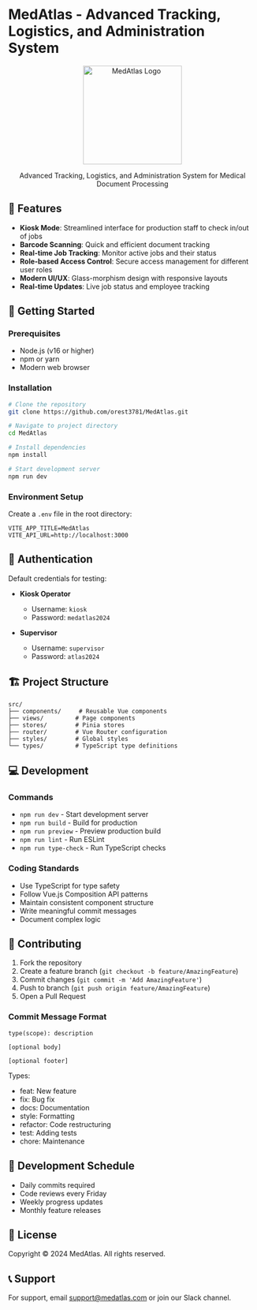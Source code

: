 # MedAtlas - Advanced Tracking, Logistics, and Administration System

<div align="center">
  <img src="public/medatlas-logo.png" alt="MedAtlas Logo" width="200"/>
  <p>Advanced Tracking, Logistics, and Administration System for Medical Document Processing</p>
</div>

## 🌟 Features

- **Kiosk Mode**: Streamlined interface for production staff to check in/out of jobs
- **Barcode Scanning**: Quick and efficient document tracking
- **Real-time Job Tracking**: Monitor active jobs and their status
- **Role-based Access Control**: Secure access management for different user roles
- **Modern UI/UX**: Glass-morphism design with responsive layouts
- **Real-time Updates**: Live job status and employee tracking

## 🚀 Getting Started

### Prerequisites

- Node.js (v16 or higher)
- npm or yarn
- Modern web browser

### Installation

```bash
# Clone the repository
git clone https://github.com/orest3781/MedAtlas.git

# Navigate to project directory
cd MedAtlas

# Install dependencies
npm install

# Start development server
npm run dev
```

### Environment Setup

Create a `.env` file in the root directory:

```env
VITE_APP_TITLE=MedAtlas
VITE_API_URL=http://localhost:3000
```

## 🔑 Authentication

Default credentials for testing:

- **Kiosk Operator**
  - Username: `kiosk`
  - Password: `medatlas2024`

- **Supervisor**
  - Username: `supervisor`
  - Password: `atlas2024`

## 🏗️ Project Structure

```
src/
├── components/     # Reusable Vue components
├── views/         # Page components
├── stores/        # Pinia stores
├── router/        # Vue Router configuration
├── styles/        # Global styles
└── types/         # TypeScript type definitions
```

## 💻 Development

### Commands

- `npm run dev` - Start development server
- `npm run build` - Build for production
- `npm run preview` - Preview production build
- `npm run lint` - Run ESLint
- `npm run type-check` - Run TypeScript checks

### Coding Standards

- Use TypeScript for type safety
- Follow Vue.js Composition API patterns
- Maintain consistent component structure
- Write meaningful commit messages
- Document complex logic

## 🤝 Contributing

1. Fork the repository
2. Create a feature branch (`git checkout -b feature/AmazingFeature`)
3. Commit changes (`git commit -m 'Add AmazingFeature'`)
4. Push to branch (`git push origin feature/AmazingFeature`)
5. Open a Pull Request

### Commit Message Format

```
type(scope): description

[optional body]

[optional footer]
```

Types:
- feat: New feature
- fix: Bug fix
- docs: Documentation
- style: Formatting
- refactor: Code restructuring
- test: Adding tests
- chore: Maintenance

## 📅 Development Schedule

- Daily commits required
- Code reviews every Friday
- Weekly progress updates
- Monthly feature releases

## 📝 License

Copyright © 2024 MedAtlas. All rights reserved.

## 📞 Support

For support, email support@medatlas.com or join our Slack channel. 
